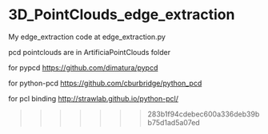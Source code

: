 # 3D_PointClouds_edge_extraction

My edge_extraction code at edge_extraction.py

pcd pointclouds are in ArtificiaPointClouds folder

for pypcd https://github.com/dimatura/pypcd

for python-pcd https://github.com/cburbridge/python_pcd

for pcl binding http://strawlab.github.io/python-pcl/
>>>>>>> 283b1f94cdebec600a336deb39bb75d1ad5a07ed
